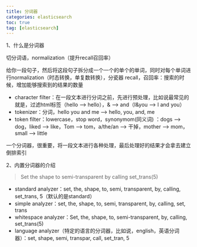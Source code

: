 ```yaml
---
title: 分词器
categories: elasticsearch   
toc: true  
tag: [elasticsearch]
---
```




1、什么是分词器

切分词语，normalization（提升recall召回率）

给你一段句子，然后将这段句子拆分成一个一个的单个的单词，同时对每个单词进行normalization（时态转换，单复数转换），分瓷器
recall，召回率：搜索的时候，增加能够搜索到的结果的数量

* character filter：在一段文本进行分词之前，先进行预处理，比如说最常见的就是，过滤html标签（<span>hello<span> --> hello），& --> and（I&you --> I and you）
* tokenizer：分词，hello you and me --> hello, you, and, me
* token filter：lowercase，stop word，synonymom(同义词) ：dogs --> dog，liked --> like，Tom --> tom，a/the/an --> 干掉，mother --> mom，small --> little

一个分词器，很重要，将一段文本进行各种处理，最后处理好的结果才会拿去建立倒排索引

2、内置分词器的介绍

> Set the shape to semi-transparent by calling set_trans(5)

* standard analyzer：set, the, shape, to, semi, transparent, by, calling, set_trans, 5（默认的是standard）
* simple analyzer：set, the, shape, to, semi, transparent, by, calling, set, trans
* whitespace analyzer：Set, the, shape, to, semi-transparent, by, calling, set_trans(5)
* language analyzer（特定的语言的分词器，比如说，english，英语分词器）：set, shape, semi, transpar, call, set_tran, 5